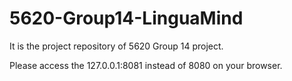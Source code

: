 # 5620-Group14-LinguaMind

It is the project repository of 5620 Group 14 project.

Please access the 127.0.0.1:8081 instead of 8080 on your browser.
